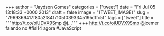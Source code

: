 
+++
author = "Jaydson Gomes"
categories = ["tweet"]
date = "Fri Jul 05 13:18:33 +0000 2013"
draft = false
image = "{TWEET_IMAGE}"
slug = "7969369417f80a2f8417105f0393345195c1fc5f"
tags = ["tweet"]
title = """http://t.co/oiUDVX9Smp @j..."""
+++
http://t.co/oiUDVX9Smp @jcemer falando no #fisl14 agora #JavaScript
